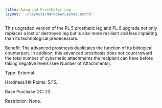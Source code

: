 ```yaml
---
title: Advanced Prosthetic Leg
layout: '~/layouts/MarkdownLayout.astro'
---
```

This upgraded version of the PL 5 prosthetic leg and PL 6 upgrade not only
replaces a lost or destroyed leg but is also more resilient and less impairing
than its technological predecessors.

Benefit: The advanced prosthesis duplicates the function of its biological
counterpart. In addition, this advanced prosthesis does not count toward the
total number of cybernetic attachments the recipient can have before taking
negative levels (see Number of Attachments).

Type: External.

Hardness/Hit Points: 5/15.

Base Purchase DC: 22.

Restriction: None.

